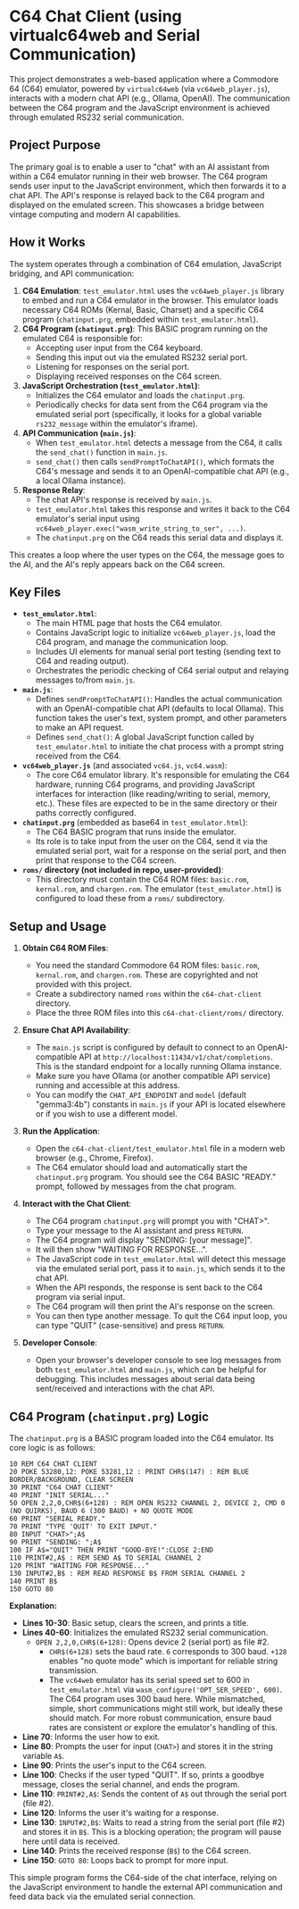 # C64 Chat Client (using virtualc64web and Serial Communication)

This project demonstrates a web-based application where a Commodore 64 (C64) emulator, powered by `virtualc64web` (via `vc64web_player.js`), interacts with a modern chat API (e.g., Ollama, OpenAI). The communication between the C64 program and the JavaScript environment is achieved through emulated RS232 serial communication.

## Project Purpose

The primary goal is to enable a user to "chat" with an AI assistant from within a C64 emulator running in their web browser. The C64 program sends user input to the JavaScript environment, which then forwards it to a chat API. The API's response is relayed back to the C64 program and displayed on the emulated screen. This showcases a bridge between vintage computing and modern AI capabilities.

## How it Works

The system operates through a combination of C64 emulation, JavaScript bridging, and API communication:

1.  **C64 Emulation**: `test_emulator.html` uses the `vc64web_player.js` library to embed and run a C64 emulator in the browser. This emulator loads necessary C64 ROMs (Kernal, Basic, Charset) and a specific C64 program (`chatinput.prg`, embedded within `test_emulator.html`).
2.  **C64 Program (`chatinput.prg`)**: This BASIC program running on the emulated C64 is responsible for:
    *   Accepting user input from the C64 keyboard.
    *   Sending this input out via the emulated RS232 serial port.
    *   Listening for responses on the serial port.
    *   Displaying received responses on the C64 screen.
3.  **JavaScript Orchestration (`test_emulator.html`)**:
    *   Initializes the C64 emulator and loads the `chatinput.prg`.
    *   Periodically checks for data sent from the C64 program via the emulated serial port (specifically, it looks for a global variable `rs232_message` within the emulator's iframe).
4.  **API Communication (`main.js`)**:
    *   When `test_emulator.html` detects a message from the C64, it calls the `send_chat()` function in `main.js`.
    *   `send_chat()` then calls `sendPromptToChatAPI()`, which formats the C64's message and sends it to an OpenAI-compatible chat API (e.g., a local Ollama instance).
5.  **Response Relay**:
    *   The chat API's response is received by `main.js`.
    *   `test_emulator.html` takes this response and writes it back to the C64 emulator's serial input using `vc64web_player.exec("wasm_write_string_to_ser", ...)`.
    *   The `chatinput.prg` on the C64 reads this serial data and displays it.

This creates a loop where the user types on the C64, the message goes to the AI, and the AI's reply appears back on the C64 screen.

## Key Files

*   **`test_emulator.html`**:
    *   The main HTML page that hosts the C64 emulator.
    *   Contains JavaScript logic to initialize `vc64web_player.js`, load the C64 program, and manage the communication loop.
    *   Includes UI elements for manual serial port testing (sending text to C64 and reading output).
    *   Orchestrates the periodic checking of C64 serial output and relaying messages to/from `main.js`.
*   **`main.js`**:
    *   Defines `sendPromptToChatAPI()`: Handles the actual communication with an OpenAI-compatible chat API (defaults to local Ollama). This function takes the user's text, system prompt, and other parameters to make an API request.
    *   Defines `send_chat()`: A global JavaScript function called by `test_emulator.html` to initiate the chat process with a prompt string received from the C64.
*   **`vc64web_player.js`** (and associated `vc64.js`, `vc64.wasm`):
    *   The core C64 emulator library. It's responsible for emulating the C64 hardware, running C64 programs, and providing JavaScript interfaces for interaction (like reading/writing to serial, memory, etc.). These files are expected to be in the same directory or their paths correctly configured.
*   **`chatinput.prg`** (embedded as base64 in `test_emulator.html`):
    *   The C64 BASIC program that runs inside the emulator.
    *   Its role is to take input from the user on the C64, send it via the emulated serial port, wait for a response on the serial port, and then print that response to the C64 screen.
*   **`roms/` directory (not included in repo, user-provided)**:
    *   This directory must contain the C64 ROM files: `basic.rom`, `kernal.rom`, and `chargen.rom`. The emulator (`test_emulator.html`) is configured to load these from a `roms/` subdirectory.

## Setup and Usage

1.  **Obtain C64 ROM Files**:
    *   You need the standard Commodore 64 ROM files: `basic.rom`, `kernal.rom`, and `chargen.rom`. These are copyrighted and not provided with this project.
    *   Create a subdirectory named `roms` within the `c64-chat-client` directory.
    *   Place the three ROM files into this `c64-chat-client/roms/` directory.

2.  **Ensure Chat API Availability**:
    *   The `main.js` script is configured by default to connect to an OpenAI-compatible API at `http://localhost:11434/v1/chat/completions`. This is the standard endpoint for a locally running Ollama instance.
    *   Make sure you have Ollama (or another compatible API service) running and accessible at this address.
    *   You can modify the `CHAT_API_ENDPOINT` and `model` (default "gemma3:4b") constants in `main.js` if your API is located elsewhere or if you wish to use a different model.

3.  **Run the Application**:
    *   Open the `c64-chat-client/test_emulator.html` file in a modern web browser (e.g., Chrome, Firefox).
    *   The C64 emulator should load and automatically start the `chatinput.prg` program. You should see the C64 BASIC "READY." prompt, followed by messages from the chat program.

4.  **Interact with the Chat Client**:
    *   The C64 program `chatinput.prg` will prompt you with "CHAT>".
    *   Type your message to the AI assistant and press `RETURN`.
    *   The C64 program will display "SENDING: [your message]".
    *   It will then show "WAITING FOR RESPONSE...".
    *   The JavaScript code in `test_emulator.html` will detect this message via the emulated serial port, pass it to `main.js`, which sends it to the chat API.
    *   When the API responds, the response is sent back to the C64 program via serial input.
    *   The C64 program will then print the AI's response on the screen.
    *   You can then type another message. To quit the C64 input loop, you can type "QUIT" (case-sensitive) and press `RETURN`.

5.  **Developer Console**:
    *   Open your browser's developer console to see log messages from both `test_emulator.html` and `main.js`, which can be helpful for debugging. This includes messages about serial data being sent/received and interactions with the chat API.

## C64 Program (`chatinput.prg`) Logic

The `chatinput.prg` is a BASIC program loaded into the C64 emulator. Its core logic is as follows:

```basic
10 REM C64 CHAT CLIENT
20 POKE 53280,12: POKE 53281,12 : PRINT CHR$(147) : REM BLUE BORDER/BACKGROUND, CLEAR SCREEN
30 PRINT "C64 CHAT CLIENT"
40 PRINT "INIT SERIAL..."
50 OPEN 2,2,0,CHR$(6+128) : REM OPEN RS232 CHANNEL 2, DEVICE 2, CMD 0 (NO QUIRKS), BAUD 6 (300 BAUD) + NO QUOTE MODE
60 PRINT "SERIAL READY."
70 PRINT "TYPE 'QUIT' TO EXIT INPUT."
80 INPUT "CHAT>";A$
90 PRINT "SENDING: ";A$
100 IF A$="QUIT" THEN PRINT "GOOD-BYE!":CLOSE 2:END
110 PRINT#2,A$ : REM SEND A$ TO SERIAL CHANNEL 2
120 PRINT "WAITING FOR RESPONSE..."
130 INPUT#2,B$ : REM READ RESPONSE B$ FROM SERIAL CHANNEL 2
140 PRINT B$
150 GOTO 80
```

**Explanation:**

*   **Lines 10-30**: Basic setup, clears the screen, and prints a title.
*   **Lines 40-60**: Initializes the emulated RS232 serial communication.
    *   `OPEN 2,2,0,CHR$(6+128)`: Opens device 2 (serial port) as file #2.
        *   `CHR$(6+128)` sets the baud rate. `6` corresponds to 300 baud. `+128` enables "no quote mode" which is important for reliable string transmission.
        *   The `vc64web` emulator has its serial speed set to 600 in `test_emulator.html` via `wasm_configure('OPT_SER_SPEED', 600)`. The C64 program uses 300 baud here. While mismatched, simple, short communications might still work, but ideally these should match. For more robust communication, ensure baud rates are consistent or explore the emulator's handling of this.
*   **Line 70**: Informs the user how to exit.
*   **Line 80**: Prompts the user for input (`CHAT>`) and stores it in the string variable `A$`.
*   **Line 90**: Prints the user's input to the C64 screen.
*   **Line 100**: Checks if the user typed "QUIT". If so, prints a goodbye message, closes the serial channel, and ends the program.
*   **Line 110**: `PRINT#2,A$`: Sends the content of `A$` out through the serial port (file #2).
*   **Line 120**: Informs the user it's waiting for a response.
*   **Line 130**: `INPUT#2,B$`: Waits to read a string from the serial port (file #2) and stores it in `B$`. This is a blocking operation; the program will pause here until data is received.
*   **Line 140**: Prints the received response (`B$`) to the C64 screen.
*   **Line 150**: `GOTO 80`: Loops back to prompt for more input.

This simple program forms the C64-side of the chat interface, relying on the JavaScript environment to handle the external API communication and feed data back via the emulated serial connection.
